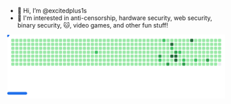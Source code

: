 - 👋 Hi, I’m @excitedplus1s
- 👀 I'm interested in anti-censorship, hardware security, web security, binary security, 🐱, video games, and other fun stuff!

<picture>
  <source
    media="(prefers-color-scheme: dark)"
    srcset="images/breakout-dark.svg"
  />
  <source
    media="(prefers-color-scheme: light)"
    srcset="images/breakout-light.svg"
  />
  <img alt="Breakout Game" src="images/breakout-light.svg" />
</picture>
